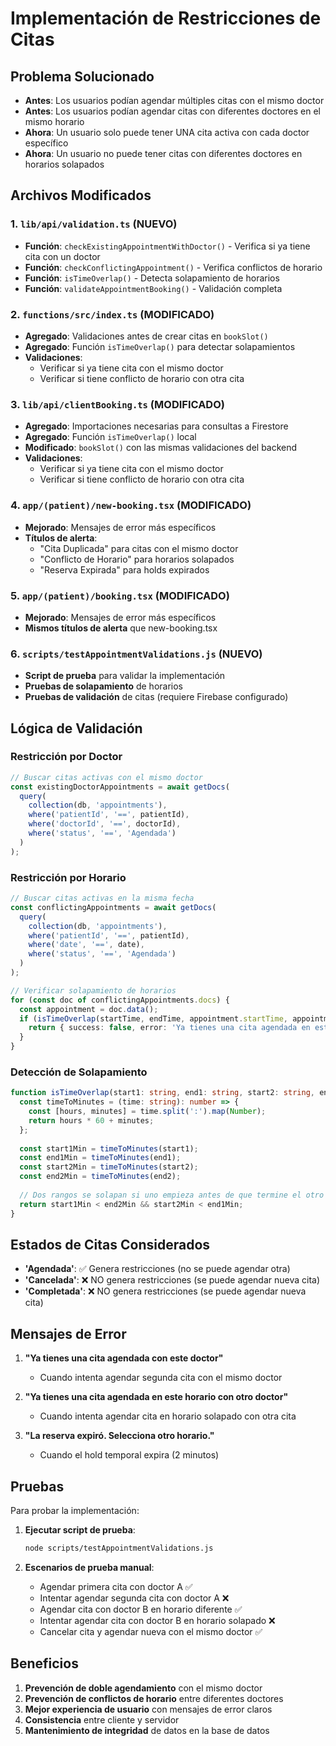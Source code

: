 # Implementación de Restricciones de Citas

## Problema Solucionado
- **Antes**: Los usuarios podían agendar múltiples citas con el mismo doctor
- **Antes**: Los usuarios podían agendar citas con diferentes doctores en el mismo horario
- **Ahora**: Un usuario solo puede tener UNA cita activa con cada doctor específico
- **Ahora**: Un usuario no puede tener citas con diferentes doctores en horarios solapados

## Archivos Modificados

### 1. `lib/api/validation.ts` (NUEVO)
- **Función**: `checkExistingAppointmentWithDoctor()` - Verifica si ya tiene cita con un doctor
- **Función**: `checkConflictingAppointment()` - Verifica conflictos de horario
- **Función**: `isTimeOverlap()` - Detecta solapamiento de horarios
- **Función**: `validateAppointmentBooking()` - Validación completa

### 2. `functions/src/index.ts` (MODIFICADO)
- **Agregado**: Validaciones antes de crear citas en `bookSlot()`
- **Agregado**: Función `isTimeOverlap()` para detectar solapamientos
- **Validaciones**:
  - Verificar si ya tiene cita con el mismo doctor
  - Verificar si tiene conflicto de horario con otra cita

### 3. `lib/api/clientBooking.ts` (MODIFICADO)
- **Agregado**: Importaciones necesarias para consultas a Firestore
- **Agregado**: Función `isTimeOverlap()` local
- **Modificado**: `bookSlot()` con las mismas validaciones del backend
- **Validaciones**:
  - Verificar si ya tiene cita con el mismo doctor
  - Verificar si tiene conflicto de horario con otra cita

### 4. `app/(patient)/new-booking.tsx` (MODIFICADO)
- **Mejorado**: Mensajes de error más específicos
- **Títulos de alerta**:
  - "Cita Duplicada" para citas con el mismo doctor
  - "Conflicto de Horario" para horarios solapados
  - "Reserva Expirada" para holds expirados

### 5. `app/(patient)/booking.tsx` (MODIFICADO)
- **Mejorado**: Mensajes de error más específicos
- **Mismos títulos de alerta** que new-booking.tsx

### 6. `scripts/testAppointmentValidations.js` (NUEVO)
- **Script de prueba** para validar la implementación
- **Pruebas de solapamiento** de horarios
- **Pruebas de validación** de citas (requiere Firebase configurado)

## Lógica de Validación

### Restricción por Doctor
```typescript
// Buscar citas activas con el mismo doctor
const existingDoctorAppointments = await getDocs(
  query(
    collection(db, 'appointments'),
    where('patientId', '==', patientId),
    where('doctorId', '==', doctorId),
    where('status', '==', 'Agendada')
  )
);
```

### Restricción por Horario
```typescript
// Buscar citas activas en la misma fecha
const conflictingAppointments = await getDocs(
  query(
    collection(db, 'appointments'),
    where('patientId', '==', patientId),
    where('date', '==', date),
    where('status', '==', 'Agendada')
  )
);

// Verificar solapamiento de horarios
for (const doc of conflictingAppointments.docs) {
  const appointment = doc.data();
  if (isTimeOverlap(startTime, endTime, appointment.startTime, appointment.endTime)) {
    return { success: false, error: 'Ya tienes una cita agendada en este horario con otro doctor' };
  }
}
```

### Detección de Solapamiento
```typescript
function isTimeOverlap(start1: string, end1: string, start2: string, end2: string): boolean {
  const timeToMinutes = (time: string): number => {
    const [hours, minutes] = time.split(':').map(Number);
    return hours * 60 + minutes;
  };
  
  const start1Min = timeToMinutes(start1);
  const end1Min = timeToMinutes(end1);
  const start2Min = timeToMinutes(start2);
  const end2Min = timeToMinutes(end2);
  
  // Dos rangos se solapan si uno empieza antes de que termine el otro
  return start1Min < end2Min && start2Min < end1Min;
}
```

## Estados de Citas Considerados

- **'Agendada'**: ✅ Genera restricciones (no se puede agendar otra)
- **'Cancelada'**: ❌ NO genera restricciones (se puede agendar nueva cita)
- **'Completada'**: ❌ NO genera restricciones (se puede agendar nueva cita)

## Mensajes de Error

1. **"Ya tienes una cita agendada con este doctor"**
   - Cuando intenta agendar segunda cita con el mismo doctor

2. **"Ya tienes una cita agendada en este horario con otro doctor"**
   - Cuando intenta agendar cita en horario solapado con otra cita

3. **"La reserva expiró. Selecciona otro horario."**
   - Cuando el hold temporal expira (2 minutos)

## Pruebas

Para probar la implementación:

1. **Ejecutar script de prueba**:
   ```bash
   node scripts/testAppointmentValidations.js
   ```

2. **Escenarios de prueba manual**:
   - Agendar primera cita con doctor A ✅
   - Intentar agendar segunda cita con doctor A ❌
   - Agendar cita con doctor B en horario diferente ✅
   - Intentar agendar cita con doctor B en horario solapado ❌
   - Cancelar cita y agendar nueva con el mismo doctor ✅

## Beneficios

1. **Prevención de doble agendamiento** con el mismo doctor
2. **Prevención de conflictos de horario** entre diferentes doctores
3. **Mejor experiencia de usuario** con mensajes de error claros
4. **Consistencia** entre cliente y servidor
5. **Mantenimiento de integridad** de datos en la base de datos
